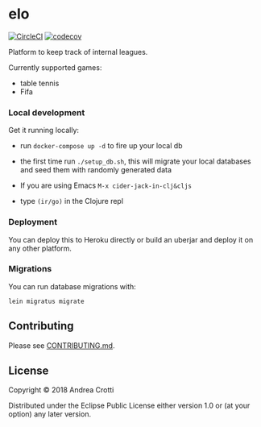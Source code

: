 # elo

[![CircleCI](https://circleci.com/gh/AndreaCrotti/elo/tree/master.svg?style=svg)](https://circleci.com/gh/AndreaCrotti/elo/tree/master)
[![codecov](https://codecov.io/gh/AndreaCrotti/elo/branch/master/graph/badge.svg)](https://codecov.io/gh/AndreaCrotti/elo)

Platform to keep track of internal leagues.

Currently supported games:
- table tennis
- Fifa

### Local development

Get it running locally:

- run `docker-compose up -d` to fire up your local db
- the first time run `./setup_db.sh`, this will migrate your local
  databases and seed them with randomly generated data

- If you are using Emacs `M-x cider-jack-in-clj&cljs`
- type `(ir/go)` in the Clojure repl

### Deployment

You can deploy this to Heroku directly or build an uberjar and deploy it on any other platform.

### Migrations

You can run database migrations with:

    lein migratus migrate

## Contributing

Please see [CONTRIBUTING.md][1].

[1]: https://github.com/AndreaCrotti/elo/blob/master/CONTRIBUTING.md

## License

Copyright © 2018 Andrea Crotti

Distributed under the Eclipse Public License either version 1.0 or (at
your option) any later version.
